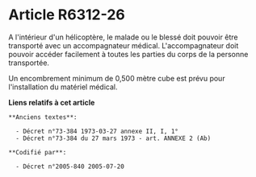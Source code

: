 # Article R6312-26

A l'intérieur d'un hélicoptère, le malade ou le blessé doit pouvoir être transporté avec un accompagnateur médical.
L'accompagnateur doit pouvoir accéder facilement à toutes les parties du corps de la personne transportée.

Un encombrement minimum de 0,500 mètre cube est prévu pour l'installation du matériel médical.

**Liens relatifs à cet article**

	**Anciens textes**:

	  - Décret n°73-384 1973-03-27 annexe II, I, 1°
	  - Décret n°73-384 du 27 mars 1973 - art. ANNEXE 2 (Ab)

	**Codifié par**:

	  - Décret n°2005-840 2005-07-20
